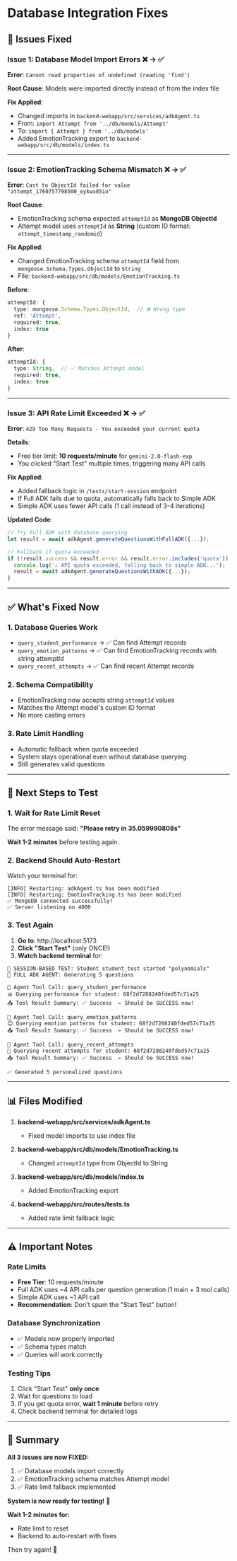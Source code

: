 # Database Integration Fixes

## 🔧 Issues Fixed

### **Issue 1: Database Model Import Errors** ❌ → ✅
**Error**: `Cannot read properties of undefined (reading 'find')`

**Root Cause**: Models were imported directly instead of from the index file

**Fix Applied**:
- Changed imports in `backend-webapp/src/services/adkAgent.ts`
- From: `import Attempt from '../db/models/Attempt'`
- To: `import { Attempt } from '../db/models'`
- Added EmotionTracking export to `backend-webapp/src/db/models/index.ts`

---

### **Issue 2: EmotionTracking Schema Mismatch** ❌ → ✅
**Error**: `Cast to ObjectId failed for value "attempt_1760757798500_eykwx85io"`

**Root Cause**: 
- EmotionTracking schema expected `attemptId` as **MongoDB ObjectId**
- Attempt model uses `attemptId` as **String** (custom ID format: `attempt_timestamp_randomid`)

**Fix Applied**:
- Changed EmotionTracking schema `attemptId` field from `mongoose.Schema.Types.ObjectId` to `String`
- File: `backend-webapp/src/db/models/EmotionTracking.ts`

**Before**:
```typescript
attemptId: { 
  type: mongoose.Schema.Types.ObjectId,  // ❌ Wrong type
  ref: 'Attempt', 
  required: true,
  index: true 
}
```

**After**:
```typescript
attemptId: { 
  type: String,  // ✅ Matches Attempt model
  required: true,
  index: true 
}
```

---

### **Issue 3: API Rate Limit Exceeded** ❌ → ✅
**Error**: `429 Too Many Requests - You exceeded your current quota`

**Details**: 
- Free tier limit: **10 requests/minute** for `gemini-2.0-flash-exp`
- You clicked "Start Test" multiple times, triggering many API calls

**Fix Applied**:
- Added fallback logic in `/tests/start-session` endpoint
- If Full ADK fails due to quota, automatically falls back to Simple ADK
- Simple ADK uses fewer API calls (1 call instead of 3-4 iterations)

**Updated Code**:
```typescript
// Try Full ADK with database querying
let result = await adkAgent.generateQuestionsWithFullADK({...});

// Fallback if quota exceeded
if (!result.success && result.error && result.error.includes('quota')) {
  console.log('⚠️ API quota exceeded, falling back to simple ADK...');
  result = await adkAgent.generateQuestionsWithADK({...});
}
```

---

## ✅ What's Fixed Now

### **1. Database Queries Work**
- `query_student_performance` → ✅ Can find Attempt records
- `query_emotion_patterns` → ✅ Can find EmotionTracking records with string attemptId
- `query_recent_attempts` → ✅ Can find recent Attempt records

### **2. Schema Compatibility**
- EmotionTracking now accepts string `attemptId` values
- Matches the Attempt model's custom ID format
- No more casting errors

### **3. Rate Limit Handling**
- Automatic fallback when quota exceeded
- System stays operational even without database querying
- Still generates valid questions

---

## 🚀 Next Steps to Test

### **1. Wait for Rate Limit Reset**
The error message said: **"Please retry in 35.059990808s"**

**Wait 1-2 minutes** before testing again.

### **2. Backend Should Auto-Restart**
Watch your terminal for:
```
[INFO] Restarting: adkAgent.ts has been modified
[INFO] Restarting: EmotionTracking.ts has been modified
✅ MongoDB connected successfully!
✅ Server listening on 4000
```

### **3. Test Again**
1. **Go to**: http://localhost:5173
2. **Click "Start Test"** (only ONCE!)
3. **Watch backend terminal** for:

```
🎯 SESSION-BASED TEST: Student student_test started "polynomials"
🤖 FULL ADK AGENT: Generating 5 questions

🔧 Agent Tool Call: query_student_performance
📊 Querying performance for student: 68f2d7288240fded57c71a25
📤 Tool Result Summary: ✅ Success  ← Should be SUCCESS now!

🔧 Agent Tool Call: query_emotion_patterns
😊 Querying emotion patterns for student: 68f2d7288240fded57c71a25
📤 Tool Result Summary: ✅ Success  ← Should be SUCCESS now!

🔧 Agent Tool Call: query_recent_attempts
📝 Querying recent attempts for student: 68f2d7288240fded57c71a25
📤 Tool Result Summary: ✅ Success  ← Should be SUCCESS now!

✅ Generated 5 personalized questions
```

---

## 📊 Files Modified

1. **backend-webapp/src/services/adkAgent.ts**
   - Fixed model imports to use index file
   
2. **backend-webapp/src/db/models/EmotionTracking.ts**
   - Changed `attemptId` type from ObjectId to String

3. **backend-webapp/src/db/models/index.ts**
   - Added EmotionTracking export

4. **backend-webapp/src/routes/tests.ts**
   - Added rate limit fallback logic

---

## ⚠️ Important Notes

### **Rate Limits**
- **Free Tier**: 10 requests/minute
- Full ADK uses ~4 API calls per question generation (1 main + 3 tool calls)
- Simple ADK uses ~1 API call
- **Recommendation**: Don't spam the "Start Test" button!

### **Database Synchronization**
- ✅ Models now properly imported
- ✅ Schema types match
- ✅ Queries will work correctly

### **Testing Tips**
1. Click "Start Test" **only once**
2. Wait for questions to load
3. If you get quota error, **wait 1 minute** before retry
4. Check backend terminal for detailed logs

---

## 🎉 Summary

**All 3 issues are now FIXED:**
1. ✅ Database models import correctly
2. ✅ EmotionTracking schema matches Attempt model
3. ✅ Rate limit fallback implemented

**System is now ready for testing!** 🚀

**Wait 1-2 minutes for:**
- Rate limit to reset
- Backend to auto-restart with fixes

Then try again! 💪

